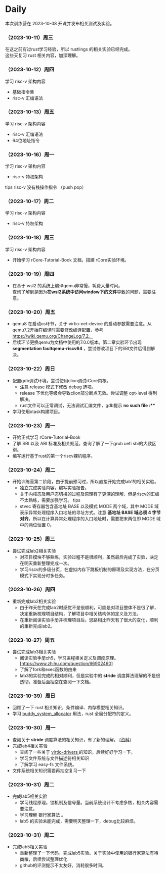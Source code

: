 # Daily
本次训练营在 2023-10-08 开课并发布相关测试及实验。

### （2023-10-11）周三
在这之前有过rust学习经验，所以 rustlings 的相关实验已经完成。<br />
这些天复习 rust 相关内容，加深理解。

### （2023-10-12）周四
学习 risc-v 架构内容
- 基础指令集
- risc-v 汇编语法

### （2023-10-13）周五
学习 risc-v 架构内容
- risc-v 汇编语法
- 64位地址指令

### （2023-10-16）周一
学习 risc-v 架构内容
- risc-v 特权架构

tips
    risc-v 没有栈操作指令 （push pop）

### （2023-10-17）周二
学习 risc-v 架构内容
- risc-v 特权架构

### （2023-10-18）周三
学习 risc-v 架构内容
- 开始学习 rCore-Tutorial-Book 文档，搭建 rCore实验环境。


### （2023-10-19）周四
- 在基于 wsl2 的系统上编译qemu非常慢，耗费大量时间。<br>
    查询了解到是因为**在wsl2系统中访问window下的文件**导致的问题，需要注意。

### （2023-10-20）周五
- qemu8 在启动os环节，关于 virtio-net-device 的启动参数需要注意。从qemu7.2开始在编译时需要修改编译配置，参考 https://wiki.qemu.org/ChangeLog/7.2。
- 后续环节更换qemu为文档中使用的7.0.0版本。第二章实验环节出现 **segmentation faultqemu-riscv64** ，尝试修改项目下的SBI文件后得到解决。

### （2023-10-22）周日
- 配置gdb调试环境，尝试使用clion调试rCore内核。
    - 注意 release 模式下修改 debug 选项。
    - release 下优化等级会导致clion部分断点无效。尝试调整 opt-level 得到解决。
    - rust文件可以正常调试，无法调试汇编文件，gdb提示 **no such file :\*\***
- 学习使用xtask构建项目。

### （2023-10-23）周一
- 开始正式学习 rCore-Tutorial-Book
- 了解 SBI 以及 ABI 标准及相关规范，查询了解了一下grub uefi sbi的大致区别。
- 编写运行基于rust的第一个riscv裸机程序。


### （2023-10-24）周二
- 开始训练营第二阶段，由于提前预习过，所以直接开始完成lab1的相关实验。
    -   独立完成实验内容，编写实验报告。
    -   关于内核态及用户态切换的过程及原理有了更深的理解，但是riscv的汇编不太熟练，需要加强学习。
tips
    - stvec 寄存器包含基地址 BASE 以及模式 MODE 两个域，其中 MODE 域表示异常处理程序入口地址的寻址方式。注意 **基地址 BASE 域必须 4 字节对齐**，所以在计算异常处理程序的入口地址时，需要把末两位即 MODE 域中的两位恒置 0。


### （2023-10-25）周三
- 尝试完成lab2相关实验
    -   对项目模块不够熟练，实验过程不是很顺利，虽然最后完成了实验，决定在明天重新整理完成一次。
    -   学习riscv的多级分页，在虚拟内存下跳板机制的原理及实现方法，在分页模式下实现分时多任务。

### （2023-10-26）周四
- 重新完成lab2相关实验
    -   由于昨天在完成lab2时感觉不是很顺利，可能是对项目整体不是很了解，决定重新梳理项目结构，了解项目中相关结构体的定义及方法。
    -   在重新阅读实验手册并梳理项目后，思路相比昨天有了很大的变化，顺利的重新完成lab2。

### （2023-10-27）周五
- 尝试完成lab3相关实验
    -   阅读实验手册ch5，学习进程相关定义及调度原理。[https://www.zhihu.com/question/66902460]
    -   了解了fork和exec函数的由来
    -   lab3的实验完成的相对顺利，但是实验中的 **stride** 调度算法理解的不是很透彻，准备后面抽空在查阅一下文档。

### （2023-10-39）周日
-  回顾了一下 rust 相关知识，条件编译、内存模型相关知识。
-  学习 [buddy_system_allocator](https://github.com/rcore-os/buddy_system_allocator) 用法，rust 全局分配符的定义。

### （2023-10-30）周一
-  查阅关于 **stride** 调度算法的相关知识，有了新的理解。
[(资料)](https://nankai.gitbook.io/ucore-os-on-risc-v64/lab6/tiao-du-suan-fa-kuang-jia#stride-suan-fa)
-  完成lab4相关实验
    -  查阅了一些关于 [virtio-drivers
](https://github.com/rcore-os/virtio-drivers)的知识，后续好好学习一下。
    -  学习文件系统与文件描述符相关知识
    -  了解学习 easy-fs 文件系统。
-  文件系统相关知识需要再抽空复习一下

### （2023-10-31）周二
-  完成lab5相关实验
    - 学习线程原理，锁机制及信号量。当前系统设计不考虑多核，相关内容需要注意。
    - 学习理解 银行家算法 。
    - lab5 的实验未能完成，需要明天整理一下，debug比较麻烦。


### （2023-10-31）周二
-  完成lab5相关实验
    - 重新整理了一下代码，完成lab5实验。关于实验中使用的银行家算法有待商榷，后续尝试整理优化
    - github的评测提示不太友好，消耗很多时间。
